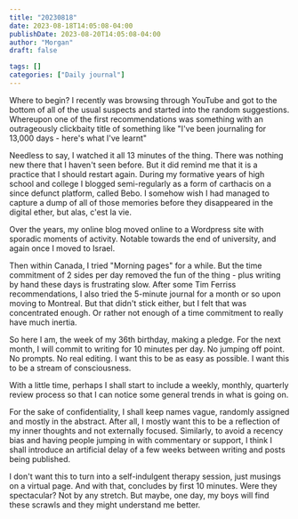 ```yaml
---
title: "20230818"
date: 2023-08-18T14:05:08-04:00
publishDate: 2023-08-20T14:05:08-04:00
author: "Morgan"
draft: false

tags: []
categories: ["Daily journal"]
---
```

Where to begin? I recently was browsing through YouTube and got to the bottom of all of the usual suspects and started into the random suggestions. Whereupon one of the first recommendations was something with an outrageously clickbaity title of something like "I've been journaling for 13,000 days - here's what I've learnt"

Needless to say, I watched it all 13 minutes of the thing. There was nothing new there that I haven't seen before. But it did remind me that it is a practice that I should restart again. During my formative years of high school and college I blogged semi-regularly as a form of carthacis on a since defunct platform, called Bebo. I somehow wish I had managed to capture a dump of all of those memories before they disappeared in the digital ether, but alas, c'est la vie.

Over the years, my online blog moved online to a Wordpress site with sporadic moments of activity. Notable towards the end of university, and again once I moved to Israel.

Then within Canada, I tried "Morning pages" for a while. But the time commitment of 2 sides per day removed the fun of the thing - plus writing by hand these days is frustrating slow. After some Tim Ferriss recommendations, I also tried the 5-minute journal for a month or so upon moving to Montreal. But that didn't stick either, but I felt that was concentrated enough. Or rather not enough of a time commitment to really have much inertia.

So here I am, the week of my 36th birthday, making a pledge. For the next month, I will commit to writing for 10 minutes per day. No jumping off point. No prompts. No real editing. I want this to be as easy as possible. I want this to be a stream of consciousness.

With a little time, perhaps I shall start to include a weekly, monthly, quarterly review process so that I can notice some general trends in what is going on.

For the sake of confidentiality, I shall keep names vague, randomly assigned and mostly in the abstract. After all, I mostly want this to be a reflection of my inner thoughts and not externally focused. Similarly, to avoid a recency bias and having people jumping in with commentary or support, I think I shall introduce an artificial delay of a few weeks between writing and posts being published.

I don't want this to turn into a self-indulgent therapy session, just musings on a virtual page. And with that, concludes by first 10 minutes. Were they spectacular? Not by any stretch. But maybe, one day, my boys will find these scrawls and they might understand me better.
